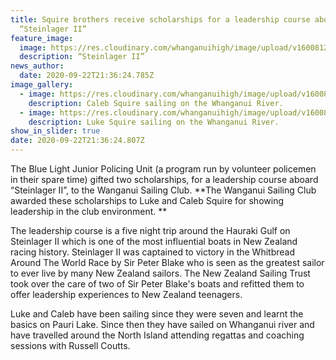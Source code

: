 ```yaml
---
title: Squire brothers receive scholarships for a leadership course aboard
  “Steinlager II”
feature_image:
  image: https://res.cloudinary.com/whanganuihigh/image/upload/v1600812475/News/Steinlager_boat.jpg
  description: “Steinlager II”
news_author:
  date: 2020-09-22T21:36:24.785Z
image_gallery:
  - image: https://res.cloudinary.com/whanganuihigh/image/upload/v1600812534/News/Caleb_Squire_-_Sailing_10607_blue_boat.jpg
    description: Caleb Squire sailing on the Whanganui River.
  - image: https://res.cloudinary.com/whanganuihigh/image/upload/v1600812563/News/Luke_Squire_-_Sailing_44296_black_boat.jpg
    description: Luke Squire sailing on the Whanganui River.
show_in_slider: true
date: 2020-09-22T21:36:24.807Z
---
```

The Blue Light Junior Policing Unit (a program run by volunteer policemen in their spare time) gifted two scholarships, for a leadership course aboard “Steinlager II”, to the Wanganui Sailing Club.  **The Wanganui Sailing Club awarded these scholarships to Luke and Caleb Squire for showing leadership in the club environment.**

The leadership course is a five night trip around the Hauraki Gulf on Steinlager II which is one of the most influential boats in New Zealand racing history.  Steinlager II was captained to victory in the Whitbread Around The World Race by Sir Peter Blake who is seen as the greatest sailor to ever live by many New Zealand sailors.  The New Zealand Sailing Trust took over the care of two of Sir Peter Blake's boats and refitted them to offer leadership experiences to New Zealand teenagers.

Luke and Caleb have been sailing since they were seven and learnt the basics on Pauri Lake.  Since then they have sailed on Whanganui river and have travelled around the North Island attending regattas and coaching sessions with Russell Coutts. 
